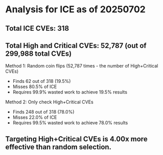 # Analysis for ICE as of 20250702

## Total ICE CVEs: 318
## Total High and Critical CVEs: 52,787 (out of 299,988 total CVEs)

Method 1: Random coin flips (52,787 times - the number of High+Critical CVEs)
  - Finds 62 out of 318 (19.5%)
  - Misses 80.5% of ICE
  - Requires 99.9% wasted work to achieve 19.5% results

Method 2: Only check High+Critical CVEs
  - Finds 248 out of 318 (78.0%)
  - Misses 22.0% of ICE
  - Requires 99.5% wasted work to achieve 78.0% results

## Targeting High+Critical CVEs is 4.00x more effective than random selection.
